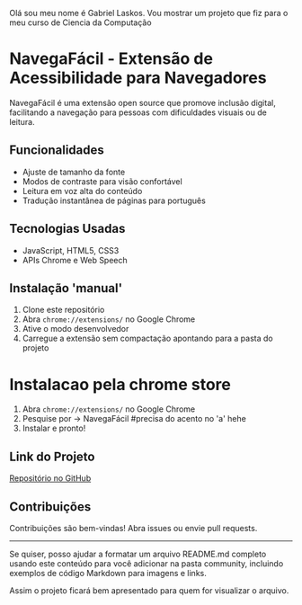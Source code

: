 Olá sou meu nome é Gabriel Laskos. Vou mostrar um projeto que fiz para o meu curso de Ciencia da Computação


# NavegaFácil - Extensão de Acessibilidade para Navegadores

NavegaFácil é uma extensão open source que promove inclusão digital, facilitando a navegação para pessoas com dificuldades visuais ou de leitura.

## Funcionalidades

- Ajuste de tamanho da fonte
- Modos de contraste para visão confortável
- Leitura em voz alta do conteúdo
- Tradução instantânea de páginas para português

## Tecnologias Usadas

- JavaScript, HTML5, CSS3
- APIs Chrome e Web Speech

## Instalação 'manual'

1. Clone este repositório
2. Abra `chrome://extensions/` no Google Chrome
3. Ative o modo desenvolvedor 
4. Carregue a extensão sem compactação apontando para a pasta do projeto

# Instalacao pela chrome store
1. Abra `chrome://extensions/` no Google Chrome
2. Pesquise por -> NavegaFácil #precisa do acento no 'a' hehe
3. Instalar e pronto!

## Link do Projeto

[Repositório no GitHub](https://github.com/gabriellaskos/NavegaFacil)

## Contribuições

Contribuições são bem-vindas! Abra issues ou envie pull requests.

---

Se quiser, posso ajudar a formatar um arquivo README.md completo usando este conteúdo para você adicionar na pasta community, incluindo exemplos de código Markdown para imagens e links.

Assim o projeto ficará bem apresentado para quem for visualizar o arquivo.
